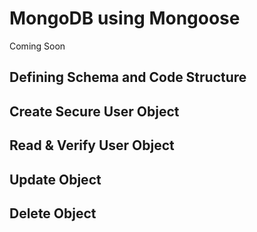 # MongoDB using Mongoose
Coming Soon

## Defining Schema and Code Structure

## Create Secure User Object

## Read & Verify User Object

## Update Object

## Delete Object


